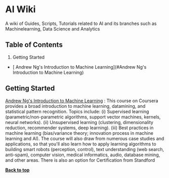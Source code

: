 AI Wiki
==========

A wiki of Guides, Scripts, Tutorials related to AI and its branches such as Machinelearning, Data Science and Analytics



Table of Contents
-----------------

  1. Getting Started
  
   - [ Andrew Ng's Introduction to Machine Learning](#Andrew Ng's Introduction to Machine Learning)

           
           
## Getting Started


[Andrew Ng's Introduction to Machine Learning](https://www.coursera.org/learn/machine-learning?utm_source=Techarena51.com&utm_medium=sem&utm_content=DevOpswiki) :
This course on Coursera provides a broad introduction to machine learning, datamining, and statistical pattern recognition. Topics include: (i) Supervised learning (parametric/non-parametric algorithms, support vector machines, kernels, neural networks). (ii) Unsupervised learning (clustering, dimensionality reduction, recommender systems, deep learning). (iii) Best practices in machine learning (bias/variance theory; innovation process in machine learning and AI). The course will also draw from numerous case studies and applications, so that you'll also learn how to apply learning algorithms to building smart robots (perception, control), text understanding (web search, anti-spam), computer vision, medical informatics, audio, database mining, and other areas. There is also an option for Certification from Standford



**[Back to top](#table-of-contents)**

